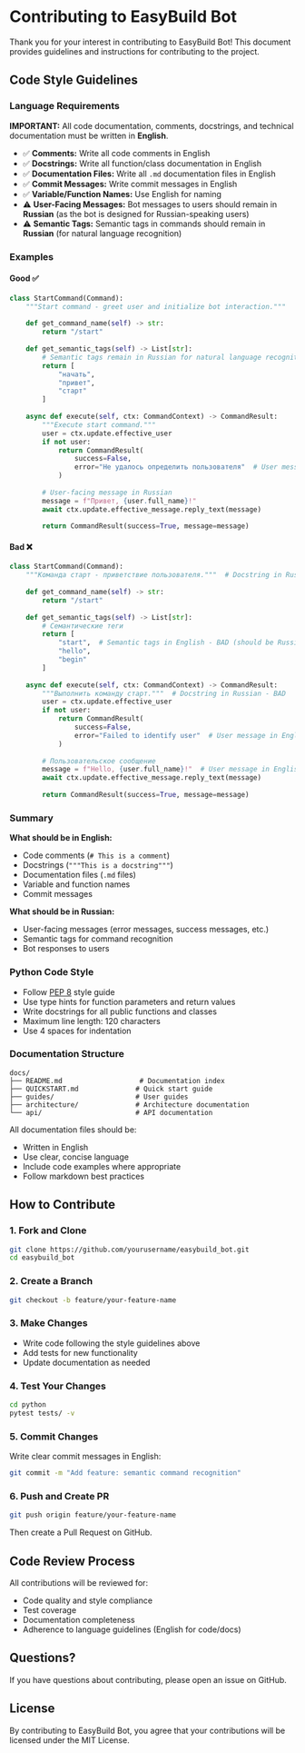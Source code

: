 # Contributing to EasyBuild Bot

Thank you for your interest in contributing to EasyBuild Bot! This document provides guidelines and instructions for contributing to the project.

## Code Style Guidelines

### Language Requirements

**IMPORTANT:** All code documentation, comments, docstrings, and technical documentation must be written in **English**.

- ✅ **Comments:** Write all code comments in English
- ✅ **Docstrings:** Write all function/class documentation in English
- ✅ **Documentation Files:** Write all `.md` documentation files in English
- ✅ **Commit Messages:** Write commit messages in English
- ✅ **Variable/Function Names:** Use English for naming
- ⚠️ **User-Facing Messages:** Bot messages to users should remain in **Russian** (as the bot is designed for Russian-speaking users)
- ⚠️ **Semantic Tags:** Semantic tags in commands should remain in **Russian** (for natural language recognition)

### Examples

#### Good ✅

```python
class StartCommand(Command):
    """Start command - greet user and initialize bot interaction."""
    
    def get_command_name(self) -> str:
        return "/start"
    
    def get_semantic_tags(self) -> List[str]:
        # Semantic tags remain in Russian for natural language recognition
        return [
            "начать",
            "привет",
            "старт"
        ]
    
    async def execute(self, ctx: CommandContext) -> CommandResult:
        """Execute start command."""
        user = ctx.update.effective_user
        if not user:
            return CommandResult(
                success=False,
                error="Не удалось определить пользователя"  # User message in Russian
            )
        
        # User-facing message in Russian
        message = f"Привет, {user.full_name}!"
        await ctx.update.effective_message.reply_text(message)
        
        return CommandResult(success=True, message=message)
```

#### Bad ❌

```python
class StartCommand(Command):
    """Команда старт - приветствие пользователя."""  # Docstring in Russian - BAD
    
    def get_command_name(self) -> str:
        return "/start"
    
    def get_semantic_tags(self) -> List[str]:
        # Семантические теги
        return [
            "start",  # Semantic tags in English - BAD (should be Russian)
            "hello",
            "begin"
        ]
    
    async def execute(self, ctx: CommandContext) -> CommandResult:
        """Выполнить команду старт."""  # Docstring in Russian - BAD
        user = ctx.update.effective_user
        if not user:
            return CommandResult(
                success=False,
                error="Failed to identify user"  # User message in English - BAD (should be Russian)
            )
        
        # Пользовательское сообщение
        message = f"Hello, {user.full_name}!"  # User message in English - BAD (should be Russian)
        await ctx.update.effective_message.reply_text(message)
        
        return CommandResult(success=True, message=message)
```

### Summary

**What should be in English:**
- Code comments (`# This is a comment`)
- Docstrings (`"""This is a docstring"""`)
- Documentation files (`.md` files)
- Variable and function names
- Commit messages

**What should be in Russian:**
- User-facing messages (error messages, success messages, etc.)
- Semantic tags for command recognition
- Bot responses to users

### Python Code Style

- Follow [PEP 8](https://www.python.org/dev/peps/pep-0008/) style guide
- Use type hints for function parameters and return values
- Write docstrings for all public functions and classes
- Maximum line length: 120 characters
- Use 4 spaces for indentation

### Documentation Structure

```
docs/
├── README.md                   # Documentation index
├── QUICKSTART.md              # Quick start guide
├── guides/                    # User guides
├── architecture/              # Architecture documentation
└── api/                       # API documentation
```

All documentation files should be:
- Written in English
- Use clear, concise language
- Include code examples where appropriate
- Follow markdown best practices

## How to Contribute

### 1. Fork and Clone

```bash
git clone https://github.com/yourusername/easybuild_bot.git
cd easybuild_bot
```

### 2. Create a Branch

```bash
git checkout -b feature/your-feature-name
```

### 3. Make Changes

- Write code following the style guidelines above
- Add tests for new functionality
- Update documentation as needed

### 4. Test Your Changes

```bash
cd python
pytest tests/ -v
```

### 5. Commit Changes

Write clear commit messages in English:

```bash
git commit -m "Add feature: semantic command recognition"
```

### 6. Push and Create PR

```bash
git push origin feature/your-feature-name
```

Then create a Pull Request on GitHub.

## Code Review Process

All contributions will be reviewed for:
- Code quality and style compliance
- Test coverage
- Documentation completeness
- Adherence to language guidelines (English for code/docs)

## Questions?

If you have questions about contributing, please open an issue on GitHub.

## License

By contributing to EasyBuild Bot, you agree that your contributions will be licensed under the MIT License.


